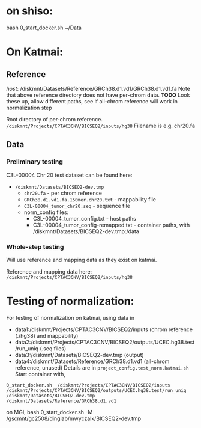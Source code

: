 # on shiso:
bash 0_start_docker.sh ~/Data

# On Katmai:

## Reference

*host*: /diskmnt/Datasets/Reference/GRCh38.d1.vd1/GRCh38.d1.vd1.fa
Note that above reference directory does not have per-chrom data.  **TODO** Look these up, allow different paths, see if all-chrom reference will work in normalization step

Root directory of per-chrom reference.  `/diskmnt/Projects/CPTAC3CNV/BICSEQ2/inputs/hg38` Filename is e.g. chr20.fa

## Data

### Preliminary testing
C3L-00004 Chr 20 test dataset can be found here:
* `/diskmnt/Datasets/BICSEQ2-dev.tmp`
    * `chr20.fa` - per chrom reference
    * `GRCh38.d1.vd1.fa.150mer.chr20.txt` - mappability file
    * `C3L-00004_tumor_chr20.seq` - sequence file
    * norm_config files:
        * C3L-00004_tumor_config.txt - host paths
        * C3L-00004_tumor_config-remapped.txt - container paths, with /diskmnt/Datasets/BICSEQ2-dev.tmp:/data

### Whole-step testing
Will use reference and mapping data as they exist on katmai.

Reference and mapping data here: `/diskmnt/Projects/CPTAC3CNV/BICSEQ2/inputs/hg38`


# Testing of normalization:
For testing of normalization on katmai, using data in 
*   data1:/diskmnt/Projects/CPTAC3CNV/BICSEQ2/inputs  (chrom reference (./hg38) and mappability)
*   data2:/diskmnt/Projects/CPTAC3CNV/BICSEQ2/outputs/UCEC.hg38.test/run_uniq  (.seq files)
*   data3:/diskmnt/Datasets/BICSEQ2-dev.tmp (output)
*   data4:/diskmnt/Datasets/Reference/GRCh38.d1.vd1 (all-chrom reference, unused)
Details are in `project_config.test_norm.katmai.sh`
Start container with,

`0_start_docker.sh  /diskmnt/Projects/CPTAC3CNV/BICSEQ2/inputs /diskmnt/Projects/CPTAC3CNV/BICSEQ2/outputs/UCEC.hg38.test/run_uniq /diskmnt/Datasets/BICSEQ2-dev.tmp /diskmnt/Datasets/Reference/GRCh38.d1.vd1`





on MGI, 
bash 0_start_docker.sh -M /gscmnt/gc2508/dinglab/mwyczalk/BICSEQ2-dev.tmp
